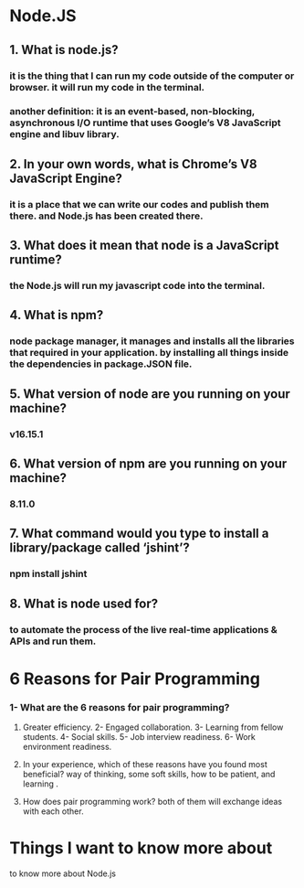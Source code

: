 # Node.JS
## 1. What is node.js?
### it is the thing that I can run my code outside of the computer or browser. it will run my code in the terminal.
### another definition: it is an event-based, non-blocking, asynchronous I/O runtime that uses Google’s V8 JavaScript engine and libuv library.
## 2. In your own words, what is Chrome’s V8 JavaScript Engine?
### it is a place that we can write our codes and publish them there. and Node.js has been created there.

## 3. What does it mean that node is a JavaScript runtime?
### the Node.js will run my javascript code into the terminal.

## 4. What is npm?
### node package manager, it manages and installs all the libraries that required in your application. by installing all things inside the dependencies in package.JSON file.

## 5. What version of node are you running on your machine?
### v16.15.1

## 6. What version of npm are you running on your machine?
### 8.11.0

## 7. What command would you type to install a library/package called ‘jshint’?
### npm install jshint

## 8. What is node used for?
### to automate the process of the live real-time applications & APIs and run them.

# 6 Reasons for Pair Programming
### 1- What are the 6 reasons for pair programming?
1. Greater efficiency. 2- Engaged collaboration. 3- Learning from fellow students. 4- Social skills. 5- Job interview readiness. 6- Work environment readiness.

2. In your experience, which of these reasons have you found most beneficial?
way of thinking, some soft skills, how to be patient, and learning .

3. How does pair programming work?
both of them will exchange ideas with each other.

# Things I want to know more about
to know more about Node.js
